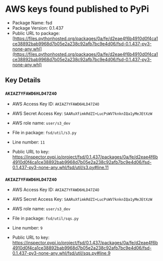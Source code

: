 # AWS keys found published to PyPi

* Package Name: fsd
* Package Version: 0.1.437
* Public URL to package: [https://files.pythonhosted.org/packages/0a/fe/d2eae4f6b4910d0f4ca1ce38892bab9968d7b05e2a238c92afb7bc9e4d06/fsd-0.1.437-py3-none-any.whl](https://files.pythonhosted.org/packages/0a/fe/d2eae4f6b4910d0f4ca1ce38892bab9968d7b05e2a238c92afb7bc9e4d06/fsd-0.1.437-py3-none-any.whl)

## Key Details

### `AKIAZ7YFAWD6HLD47Z4O`

* AWS Access Key ID: `AKIAZ7YFAWD6HLD47Z4O`
* AWS Secret Access Key: `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` 
* AWS role name: `user/s3_dev`
* File in package: `fsd/util/s3.py`
* Line number: `11`

* Public URL to key: https://inspector.pypi.io/project/fsd/0.1.437/packages/0a/fe/d2eae4f6b4910d0f4ca1ce38892bab9968d7b05e2a238c92afb7bc9e4d06/fsd-0.1.437-py3-none-any.whl/fsd/util/s3.py#line.11



### `AKIAZ7YFAWD6HLD47Z4O`

* AWS Access Key ID: `AKIAZ7YFAWD6HLD47Z4O`
* AWS Secret Access Key: `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` 
* AWS role name: `user/s3_dev`
* File in package: `fsd/util/sqs.py`
* Line number: `9`

* Public URL to key: https://inspector.pypi.io/project/fsd/0.1.437/packages/0a/fe/d2eae4f6b4910d0f4ca1ce38892bab9968d7b05e2a238c92afb7bc9e4d06/fsd-0.1.437-py3-none-any.whl/fsd/util/sqs.py#line.9


